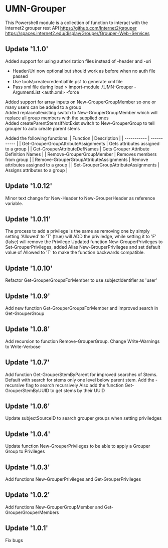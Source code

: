 # UMN-Grouper
This Powershell module is a collection of function to interact with the Internet2 grouper rest API
https://github.com/Internet2/grouper
https://spaces.internet2.edu/display/Grouper/Grouper+Web+Services

## Update '1.1.0'
Added support for using authorization files instead of -header and -uri  
 - Header/Uri now optional but should work as before when no auth file passed
 - Use tools\createcredentialfile.ps1 to generate xml file  
 - Pass xml file during load  > import-module .\UMN-Grouper  -ArgumentList <auth.xml> -force  
 
 Added support for array inputs on New-GrouperGroupMember so one or many users can be added to a group  
 Added replaceallexisting switch to New-GrouperGroupMember which will replace all group members with the supplied ones  
 Added createParentStemsIfNotExist switch to New-GrouperGroup to tell grouper to auto create parent stems  

Added the following functions:
| Function | Description |
| ----------- | ----------- |
| Get-GrouperGroupAttributeAssignments | Gets attributes assigned to a group |
| Get-GrouperAttributeDefNames | Gets Grouper Attribute Definition Names |
| Remove-GrouperGroupMember | Removes members from group |
| Remove-GrouperGroupAttributeAssignments | Remove attributes assigned to a group |
| Set-GrouperGroupAttributeAssignments | Assigns attributes to a group |

## Update '1.0.12'
Minor text change for New-Header to New-GrouperHeader as reference variable.

## Update '1.0.11'
The process to add a privilege is the same as removing one by simply setting 'Allowed' to 'T' (true) will ADD the priviledge, while setting it to 'F' (false) will remove the Privilege
Updated function New-GrouperPrivileges to Set-GrouperPrivileges, added Alias New-GrouperPrivileges and set default value of Allowed to 'T' to make the function backwards compatible.

## Update '1.0.10'
Refactor Get-GrouperGroupsForMember to use subjectIdentifier as 'user'

## Update '1.0.9'
Add new function Get-GrouperGroupsForMember and improved search in Get-GrouperGroup

## Update '1.0.8'
Add recursion to function Remove-GrouperGroup.
Change Write-Warnings to Write-Verbose

## Update '1.0.7'
Add function Get-GrouperStemByParent for improved searches of Stems.  Default with search for stems only one level below parent stem.  Add the -recursive flag to search recursively
Also add the function Get-GrouperStemByUUID to get stems by their UUID

## Update '1.0.6'
Update subjectSourceID to search grouper groups when setting priviledges

## Update '1.0.4'
Update function New-GrouperPrivileges to be able to apply a Grouper Group to Privileges

## Update '1.0.3'
Add functions New-GrouperPrivileges and Get-GrouperPrivileges

## Update '1.0.2'
Add functions New-GrouperGroupMember and Get-GrouperGrouperMembers

## Update '1.0.1'
Fix bugs

